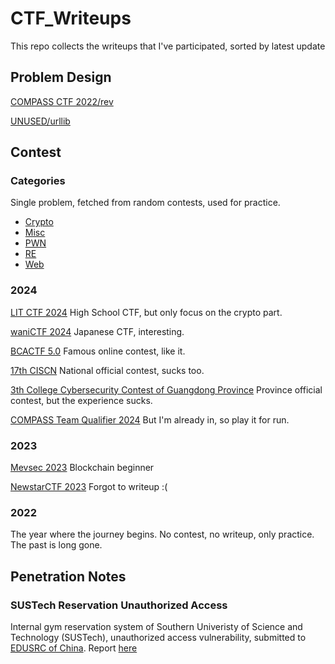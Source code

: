 # CTF_Writeups

This repo collects the writeups that I've participated, sorted by latest update

## Problem Design

[COMPASS CTF 2022/rev](./Problem_Design/rev/)

[UNUSED/urllib](./Problem_Design/urllib/)

## Contest

### Categories

Single problem, fetched from random contests, used for practice.
+ [Crypto](./Categories/Crypto)
+ [Misc](./Categories/Misc)
+ [PWN](./Categories/PWN)
+ [RE](./Categories/RE)
+ [Web](./Categories/Web)

### 2024

[LIT CTF 2024](./LIT_CTF_2024) High School CTF, but only focus on the crypto part.

[waniCTF 2024](./waniCTF_2024) Japanese CTF, interesting.

[BCACTF 5.0](./BCACTF_5.0) Famous online contest, like it.

[17th CISCN](./CISCN_2024初赛_COMPASS) National official contest, sucks too.

[3th College Cybersecurity Contest of Guangdong Province](./2024广东省省赛.pdf) Province official contest, but the experience sucks.

[COMPASS Team Qualifier 2024](./COMPASS_Team_Qualifier_Spring_2024) But I'm already in, so play it for run.

### 2023

[Mevsec 2023](./MevSec2023) Blockchain beginner

[NewstarCTF 2023](/dev/null) Forgot to writeup :(

### 2022

The year where the journey begins. No contest, no writeup, only practice. The past is long gone.

## Penetration Notes

### SUSTech Reservation Unauthorized Access

Internal gym reservation system of Southern Univeristy of Science and Technology (SUSTech), unauthorized access vulnerability, submitted to [EDUSRC of China](https://src.sjtu.edu.cn/). Report [here](./SUSTechReservation_src)
